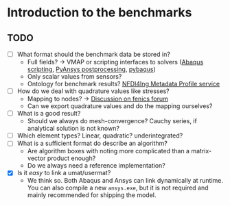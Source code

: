 # Introduction to the benchmarks

## TODO

* [ ] What format should the benchmark data be stored in? 
    * Full fields? -> VMAP or scripting interfaces to solvers ([Abaqus scripting](https://classes.engineering.wustl.edu/2009/spring/mase5513/abaqus/docs/v6.5/books/cmd/default.htm?startat=pt02ch04s05.html), [PyAnsys postprocessing](https://post.docs.pyansys.com/version/stable/), [pybaqus](https://github.com/cristobaltapia/pybaqus/tree/master))
    * Only scalar values from sensors?
    * Ontology for benchmark results? [NFDI4Ing Metadata Profile service](https://profiles.nfdi4ing.de/#/editor)
* [ ] How do we deal with quadrature values like stresses?
    * Mapping to nodes? -> [Discussion on fenics forum](https://fenicsproject.discourse.group/t/comparative-analysis-ansys-vs-fenicsx-displacement-in-linear-elasticity/13398)
    * Can we export quadrature values and do the mapping ourselves?
* [ ] What is a good result?
    * Should we always do mesh-convergence? Cauchy series, if analytical solution is not known?
* [ ] Which element types? Linear, quadratic? underintegrated? 
* [ ] What is a sufficient format do describe an algorithm? 
    * Are algorithm boxes with noting more complicated than a matrix-vector product enough?
    * Do we always need a reference implementation?
* [x] Is it _easy_ to link a umat/usermat?
    * We think so. Both Abaqus and Ansys can link dynamically at runtime. You can also compile a new `ansys.exe`, but it is not required and mainly recommended for shipping the model.   